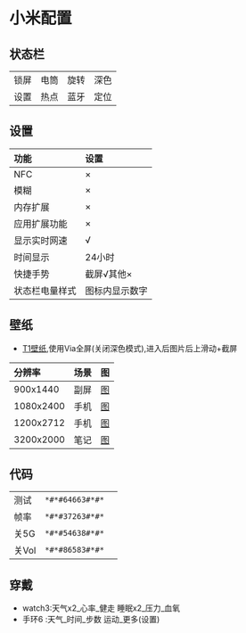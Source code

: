 # 小米配置

## 状态栏

|||||
|-|-|-|-|
|锁屏|电筒|旋转|深色|
|设置|热点|蓝牙|定位|

## 设置
|功能|设置|
|:-|:-|
|NFC|×|
|模糊|×|
|内存扩展|×|
|应用扩展功能|×|
|显示实时网速|√|
|时间显示|24小时|
|快捷手势|截屏√其他×|
|状态栏电量样式|图标内显示数字|

## 壁纸
- [T1壁纸](/web/T1.html),使用Via全屏(关闭深色模式),进入后图片后上滑动+截屏

|分辨率|场景|图|
|:-|:-|:-|
|900x1440|副屏|[图](/img/T1-900x1440.jpg)|
|1080x2400|手机|[图](/img/T1-1080x2400.jpg)|
|1200x2712|手机|[图](/img/T1-1200x2712.jpg)|
|3200x2000|笔记|[图](/img/T1-3200x2000.jpg)|

## 代码
||||
|-|-|-|
|测试|`*#*#64663#*#*`||
|帧率|`*#*#37263#*#*`||
|关5G|`*#*#54638#*#*`||
|关Vol|`*#*#86583#*#*`||

## 穿戴
- watch3:天气x2_心率_健走 睡眠x2_压力_血氧
- 手环6 :天气_时间_步数 运动_更多(设置)